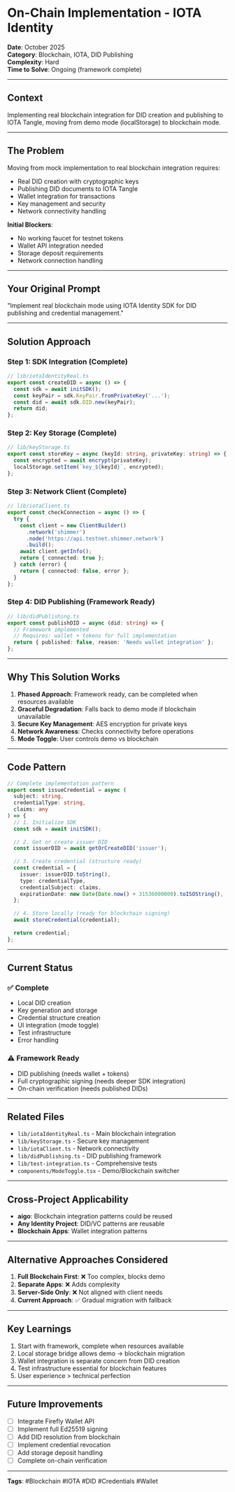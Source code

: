 # On-Chain Implementation - IOTA Identity

**Date**: October 2025  
**Category**: Blockchain, IOTA, DID Publishing  
**Complexity**: Hard  
**Time to Solve**: Ongoing (framework complete)

---

## Context

Implementing real blockchain integration for DID creation and publishing to IOTA Tangle, moving from demo mode (localStorage) to blockchain mode.

---

## The Problem

Moving from mock implementation to real blockchain integration requires:
- Real DID creation with cryptographic keys
- Publishing DID documents to IOTA Tangle
- Wallet integration for transactions
- Key management and security
- Network connectivity handling

**Initial Blockers**:
- No working faucet for testnet tokens
- Wallet API integration needed
- Storage deposit requirements
- Network connection handling

---

## Your Original Prompt

"Implement real blockchain mode using IOTA Identity SDK for DID publishing and credential management."

---

## Solution Approach

### Step 1: SDK Integration (Complete)
```typescript
// lib/iotaIdentityReal.ts
export const createDID = async () => {
  const sdk = await initSDK();
  const keyPair = sdk.KeyPair.fromPrivateKey('...');
  const did = await sdk.DID.new(keyPair);
  return did;
};
```

### Step 2: Key Storage (Complete)
```typescript
// lib/keyStorage.ts
export const storeKey = async (keyId: string, privateKey: string) => {
  const encrypted = await encrypt(privateKey);
  localStorage.setItem(`key_${keyId}`, encrypted);
};
```

### Step 3: Network Client (Complete)
```typescript
// lib/iotaClient.ts
export const checkConnection = async () => {
  try {
    const client = new ClientBuilder()
      .network('shimmer')
      .node('https://api.testnet.shimmer.network')
      .build();
    await client.getInfo();
    return { connected: true };
  } catch (error) {
    return { connected: false, error };
  }
};
```

### Step 4: DID Publishing (Framework Ready)
```typescript
// lib/didPublishing.ts
export const publishDID = async (did: string) => {
  // Framework implemented
  // Requires: wallet + tokens for full implementation
  return { published: false, reason: 'Needs wallet integration' };
};
```

---

## Why This Solution Works

1. **Phased Approach**: Framework ready, can be completed when resources available
2. **Graceful Degradation**: Falls back to demo mode if blockchain unavailable
3. **Secure Key Management**: AES encryption for private keys
4. **Network Awareness**: Checks connectivity before operations
5. **Mode Toggle**: User controls demo vs blockchain

---

## Code Pattern

```typescript
// Complete implementation pattern
export const issueCredential = async (
  subject: string,
  credentialType: string,
  claims: any
) => {
  // 1. Initialize SDK
  const sdk = await initSDK();
  
  // 2. Get or create issuer DID
  const issuerDID = await getOrCreateDID('issuer');
  
  // 3. Create credential (structure ready)
  const credential = {
    issuer: issuerDID.toString(),
    type: credentialType,
    credentialSubject: claims,
    expirationDate: new Date(Date.now() + 31536000000).toISOString(),
  };
  
  // 4. Store locally (ready for blockchain signing)
  await storeCredential(credential);
  
  return credential;
};
```

---

## Current Status

### ✅ Complete
- Local DID creation
- Key generation and storage
- Credential structure creation
- UI integration (mode toggle)
- Test infrastructure
- Error handling

### ⚠️ Framework Ready
- DID publishing (needs wallet + tokens)
- Full cryptographic signing (needs deeper SDK integration)
- On-chain verification (needs published DIDs)

---

## Related Files

- `lib/iotaIdentityReal.ts` - Main blockchain integration
- `lib/keyStorage.ts` - Secure key management
- `lib/iotaClient.ts` - Network connectivity
- `lib/didPublishing.ts` - DID publishing framework
- `lib/test-integration.ts` - Comprehensive tests
- `components/ModeToggle.tsx` - Demo/Blockchain switcher

---

## Cross-Project Applicability

- **aigo**: Blockchain integration patterns could be reused
- **Any Identity Project**: DID/VC patterns are reusable
- **Blockchain Apps**: Wallet integration patterns

---

## Alternative Approaches Considered

1. **Full Blockchain First**: ❌ Too complex, blocks demo
2. **Separate Apps**: ❌ Adds complexity
3. **Server-Side Only**: ❌ Not aligned with client needs
4. **Current Approach**: ✅ Gradual migration with fallback

---

## Key Learnings

1. Start with framework, complete when resources available
2. Local storage bridge allows demo → blockchain migration
3. Wallet integration is separate concern from DID creation
4. Test infrastructure essential for blockchain features
5. User experience > technical perfection

---

## Future Improvements

- [ ] Integrate Firefly Wallet API
- [ ] Implement full Ed25519 signing
- [ ] Add DID resolution from blockchain
- [ ] Implement credential revocation
- [ ] Add storage deposit handling
- [ ] Complete on-chain verification

---

**Tags**: #Blockchain #IOTA #DID #Credentials #Wallet
